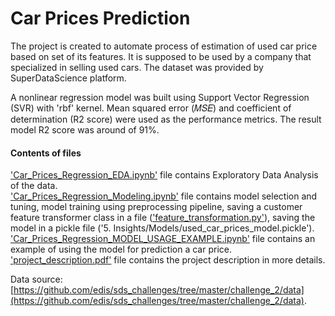 # Car Prices Prediction

The project is created to automate process of estimation of used car price based on set of its features.  It is supposed to be used by a company that specialized in selling used cars. The dataset was provided by SuperDataScience platform.  

A nonlinear regression model was built using Support Vector Regression (SVR) with 'rbf' kernel. Mean squared error (𝑀𝑆𝐸) and coefficient of determination (R2 score) were used as the performance metrics. The result model R2 score was around of 91%.  

#### Contents of files

['Car_Prices_Regression_EDA.ipynb'](Car_Prices_Regression_EDA_v5.ipynb) file contains Exploratory Data Analysis of the data.  
['Car_Prices_Regression_Modeling.ipynb'](Car_Prices_Regression_Modeling_v6.ipynb) file contains model selection and tuning, model training using preprocessing pipeline, saving a customer feature transformer class in a file (['feature_transformation.py'](feature_transformation.py)), saving the model in a pickle file ('5. Insights/Models/used_car_prices_model.pickle').  
['Car_Prices_Regression_MODEL_USAGE_EXAMPLE.ipynb'](Car_Prices_Regression_MODEL_USAGE_EXAMPLE.ipynb) file contains an example of using the model for prediction a car price.  
['project_description.pdf'](project_description.pdf) file contains the project description in more details.






Data source: [https://github.com/edis/sds_challenges/tree/master/challenge_2/data](https://github.com/edis/sds_challenges/tree/master/challenge_2/data).
